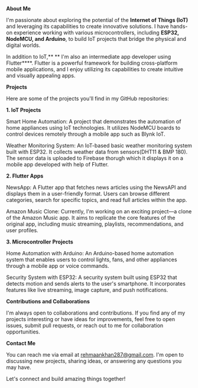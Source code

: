 
**About Me**

I'm passionate about exploring the potential of the **Internet of Things (IoT)** and leveraging its capabilities to create innovative solutions. I have hands-on experience working with various microcontrollers, including **ESP32, NodeMCU, and Arduino**, to build IoT projects that bridge the physical and digital worlds.

In addition to IoT,** ** I'm also an intermediate app developer using Flutter****. Flutter is a powerful framework for building cross-platform mobile applications, and I enjoy utilizing its capabilities to create intuitive and visually appealing apps.

**Projects**

Here are some of the projects you'll find in my GitHub repositories:

**1. IoT Projects**

Smart Home Automation: A project that demonstrates the automation of home appliances using IoT technologies. It utilizes NodeMCU boards to control devices remotely through a mobile app such as Blynk IoT.

Weather Monitoring System: An IoT-based basic weather monitoring system built with ESP32. It collects weather data from sensors(DHT11 & BMP 180). The sensor data is uploaded to Firebase thorugh which  it displays it on a mobile app developed with help of Flutter.

**2. Flutter Apps**

NewsApp: A Flutter app that fetches news articles using the NewsAPI and displays them in a user-friendly format. Users can browse different categories, search for specific topics, and read full articles within the app.

Amazon Music Clone: Currently, I'm working on an exciting project—a clone of the Amazon Music app. It aims to replicate the core features of the original app, including music streaming, playlists, recommendations, and user profiles.

**3. Microcontroller Projects**

Home Automation with Arduino: An Arduino-based home automation system that enables users to control lights, fans, and other appliances through a mobile app or voice commands.

Security System with ESP32: A security system built using ESP32 that detects motion and sends alerts to the user's smartphone. It incorporates features like live streaming, image capture, and push notifications.

**Contributions and Collaborations**

I'm always open to collaborations and contributions. If you find any of my projects interesting or have ideas for improvements, feel free to open issues, submit pull requests, or reach out to me for collaboration opportunities.

**Contact Me**

You can reach me via email at rehmaankhan287@gmail.com. I'm open to discussing new projects, sharing ideas, or answering any questions you may have.

Let's connect and build amazing things together!
<!---
irehmaan/irehmaan is a ✨ special ✨ repository because its `README.md` (this file) appears on your GitHub profile.
You can click the Preview link to take a look at your changes.
--->
